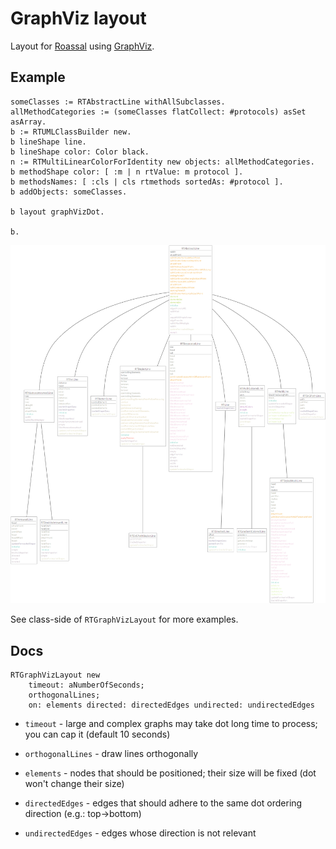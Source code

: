 # GraphViz layout

Layout for [Roassal](http://agilevisualization.com/) using [GraphViz](http://www.graphviz.org/).

## Example

```st
someClasses := RTAbstractLine withAllSubclasses.
allMethodCategories := (someClasses flatCollect: #protocols) asSet asArray.
b := RTUMLClassBuilder new.
b lineShape line.
b lineShape color: Color black.
n := RTMultiLinearColorForIdentity new objects: allMethodCategories.
b methodShape color: [ :m | n rtValue: m protocol ].
b methodsNames: [ :cls | cls rtmethods sortedAs: #protocol ].
b addObjects: someClasses.

b layout graphVizDot.

b.
```

![](examples/layout.png)

See class-side of `RTGraphVizLayout` for more examples.

## Docs

```st
RTGraphVizLayout new
	timeout: aNumberOfSeconds;
	orthogonalLines;
	on: elements directed: directedEdges undirected: undirectedEdges
```

* `timeout` - large and complex graphs may take dot long time to process; you can cap it (default 10 seconds)
* `orthogonalLines` - draw lines orthogonally

* `elements` - nodes that should be positioned; their size will be fixed (dot won't change their size)
* `directedEdges` - edges that should adhere to the same dot ordering direction (e.g.: top->bottom)
* `undirectedEdges` - edges whose direction is not relevant
